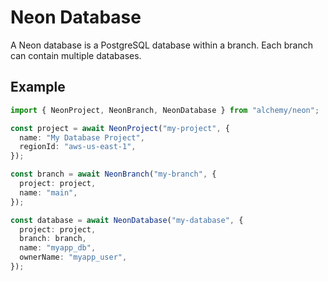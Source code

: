 # Neon Database

A Neon database is a PostgreSQL database within a branch. Each branch can contain multiple databases.

## Example

```typescript
import { NeonProject, NeonBranch, NeonDatabase } from "alchemy/neon";

const project = await NeonProject("my-project", {
  name: "My Database Project",
  regionId: "aws-us-east-1",
});

const branch = await NeonBranch("my-branch", {
  project: project,
  name: "main",
});

const database = await NeonDatabase("my-database", {
  project: project,
  branch: branch,
  name: "myapp_db",
  ownerName: "myapp_user",
});
```

